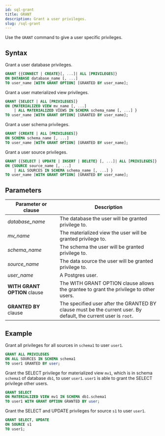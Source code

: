 ```yaml
---
id: sql-grant
title: GRANT
description: Grant a user privileges.
slug: /sql-grant
---
```


Use the `GRANT` command to give a user specific privileges.

## Syntax

Grant a user database privileges.
```sql
GRANT {{CONNECT | CREATE}[, ...]| ALL [PRIVILEGES]} 
ON DATABASE database_name [, ...]
TO user_name [WITH GRANT OPTION] [GRANTED BY user_name];
```

Grant a user materialized view privileges.
```sql
GRANT {SELECT | ALL [PRIVILEGES]} 
ON {MATERIALIZED VIEW mv_name [, ...] 
    | ALL MATERIALIZED VIEWS IN SCHEMA schema_name [, ...] }
TO user_name [WITH GRANT OPTION] [GRANTED BY user_name];
```

Grant a user schema privileges.
```sql
GRANT {CREATE | ALL [PRIVILEGES]} 
ON SCHEMA schema_name [, ...]
TO user_name [WITH GRANT OPTION] [GRANTED BY user_name];
```

Grant a user source privileges.
```sql
GRANT {{SELECT | UPDATE | INSERT | DELETE} [, ...]| ALL [PRIVILEGES]} 
ON {SOURCE source_name [, ...]
    | ALL SOURCES IN SCHEMA schema_name [, ...] }
TO user_name [WITH GRANT OPTION] [GRANTED BY user_name];
```

## Parameters
|Parameter or clause    | Description|
|---------------|------------|
|*database_name* |The database the user will be granted privilege to. |
|*mv_name* |The materialized view the user will be granted privilege to. |
|*schema_name* |The schema the user will be granted privilege to. |
|*source_name* |The data source the user will be granted privilege to. |
|*user_name* |A Postgres user. |
|**WITH GRANT OPTION** clause |The WITH GRANT OPTION clause allows the grantee to grant the privilege to other users.    |
|**GRANTED BY** clause |The specified user after the GRANTED BY clause must be the current user. By default, the current user is `root`.   |

## Example

Grant all privileges for all sources in `schema1` to user `user1`.
```sql
GRANT ALL PRIVILEGES 
ON ALL SOURCES IN SCHEMA schema1 
TO user1 GRANTED BY user;
```

Grant the SELECT privilege for materialized view `mv1`, which is in schema `schema1` of database `db1`, to user `user1`. `user1` is able to grant the SELECT privilege other users.
```sql
GRANT SELECT
ON MATERIALIZED VIEW mv1 IN SCHEMA db1.schema1
TO user1 WITH GRANT OPTION GRANTED BY user;
```

Grant the SELECT and UPDATE privileges for source `s1` to user `user1`.
```sql
GRANT SELECT, UPDATE
ON SOURCE s1
TO user1;
```
